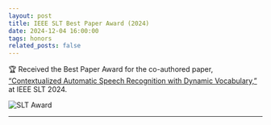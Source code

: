 ```yaml
---
layout: post
title: IEEE SLT Best Paper Award (2024)
date: 2024-12-04 16:00:00
tags: honors
related_posts: false
---
```


:trophy: Received the Best Paper Award for the co-authored paper, [“Contextualized Automatic Speech Recognition with Dynamic Vocabulary,”](https://arxiv.org/pdf/2405.13344) at IEEE SLT 2024.

<img src="{{ '/assets/img/honors/2024_SLT_Best_Paper_Award.pdf' | relative_url }}" alt="SLT Award" style="max-width: 100%; height: auto;" />

---
